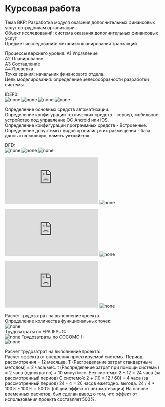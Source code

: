 # Курсовая работа
Тема ВКР: Разработка модуля оказания дополнительных финансовых услуг сотрудникам организации                       
Объект исследований: система оказания дополнительных финансовых услуг                          
Предмет исследований: механизм планирования транзакций                       

Процессы верхнего уровня:
А1 Управление                                                             
А2 Планирование                                                            
А3 Составление                                                                  
А4 Проверка                                                                    
Точка зрения: начальник финансового отдела.                                         
Цель моделирования: определение целесообразности разработки системы.

IDEF0:                                                                         
![none](https://github.com/ndemyanok-stankin/Kusovick/blob/master/201_A0.png)
![none](https://github.com/ndemyanok-stankin/Kusovick/blob/master/202_A0.png)
![none](https://github.com/ndemyanok-stankin/Kusovick/blob/master/203_A2.png)
![none](https://github.com/ndemyanok-stankin/Kusovick/blob/master/206_A3.png)

Определение основных средств автоматизации.                           
Определение конфигурации технических средств - сервер, мобильное устройство под управление ОС Android или IOS.                 
Определение конфигурации программных средств - Встроенные.                    
Определение допустимых видов хранилищ и их размещения - база данных на сервере, память устройства.                   

DFD:                                                                                                     
![none](https://github.com/ndemyanok-stankin/Kusovick/blob/master/204_A22.png)
![none](https://github.com/ndemyanok-stankin/Kusovick/blob/master/205_A23.png)
![none](https://github.com/ndemyanok-stankin/Kusovick/blob/master/307_A32.png)

![ER-диаграмма потоков](https://github.com/ndemyanok-stankin/Kusovick/blob/master/123.txt)
![none](https://github.com/ndemyanok-stankin/Kusovick/blob/master/5YCrL7Qbg.png)

![ER-диаграмма ролей](https://github.com/ndemyanok-stankin/Kusovick/blob/master/234.txt)
![none](https://github.com/ndemyanok-stankin/Kusovick/blob/master/UbiUoBYj-BslUbz.png)

![ER-диаграмма модулей](https://github.com/ndemyanok-stankin/Kusovick/blob/master/345.txt)
![none](https://github.com/ndemyanok-stankin/Kusovick/blob/master/TSot3utKtmU8c_Ss.png)

Расчёт трудозатрат на выполнение проекта.                   
Определение количества функциональных точек:                       
![none](https://github.com/ndemyanok-stankin/Kusovick/blob/master/photo_2020-02-05_15-38-08.jpg)           
Трудозатраты по FPA IFPUG:                 
![none](https://github.com/ndemyanok-stankin/Kusovick/blob/master/photo_2020-02-05_15-39-09.jpg)
Трудозатраты по COCOMO II:                     
![none](https://github.com/ndemyanok-stankin/Kusovick/blob/master/photo_2020-02-05_15-39-28.jpg)
                 
Расчёт трудозатрат на выполнение проекта:                     
Расчет эффекта от внедрения проектируемой системы:
Период рассмотрения = 12 месяцев.
Т (Распределение затрат стандартным методом) = 2 часа/мес.
t (Распределение затрат при помощи системы) = 2 часа (однократно) + 10 минут/мес.
Без системы: 2 * 12 = 24 часа (за рассмотренный период)
С системой: 2  + (10 * 12 / 60) = 4 часа (за рассмотренный период)
24 - 4 = 20 часов ежегодно. выгода.
24 / 4 * 100% - 100% = 500% (общий эффект от автоматизации)
На основе временных расчетов, был сделан вывод о том, что эффект от использования проекта составляет 500%.
